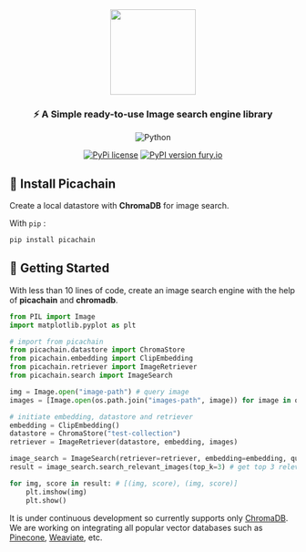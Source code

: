 <div align="center">
<img src="https://github.com/d1pankarmedhi/picachain/assets/136924835/3a299c21-6590-4ee1-a3c1-73a92653f21e" height=150></img>
<h3>⚡️ A Simple ready-to-use Image search engine library</h3>

![Python](https://img.shields.io/badge/python-3670A0?style=for-the-badge&logo=python&logoColor=ffdd54)

[![PyPi license](https://badgen.net/pypi/license/pip/)]() [![PyPI version fury.io](https://badge.fury.io/py/picachain.svg)](https://pypi.python.org/pypi/picachain/)

</div>

## 📌 Install Picachain
Create a local datastore with **ChromaDB** for image search.

With `pip` :
```bash
pip install picachain
```

## 🚀 Getting Started
With less than 10 lines of code, create an image search engine with the help of **picachain** and **chromadb**.

```python
from PIL import Image
import matplotlib.pyplot as plt

# import from picachain
from picachain.datastore import ChromaStore
from picachain.embedding import ClipEmbedding
from picachain.retriever import ImageRetriever
from picachain.search import ImageSearch
```

```python
img = Image.open("image-path") # query image
images = [Image.open(os.path.join("images-path", image)) for image in os.listdir("images-path")] # image collection
```

```python
# initiate embedding, datastore and retriever
embedding = ClipEmbedding()
datastore = ChromaStore("test-collection")
retriever = ImageRetriever(datastore, embedding, images)

image_search = ImageSearch(retriever=retriever, embedding=embedding, query_img=img)
result = image_search.search_relevant_images(top_k=3) # get top 3 relevant images

for img, score in result: # [(img, score), (img, score)]
    plt.imshow(img)
    plt.show()

```

It is under continuous development so currently supports only [ChromaDB](https://docs.trychroma.com/). We are working on integrating all popular vector databases such as [Pinecone](https://www.pinecone.io/), [Weaviate](https://weaviate.io/), etc. 





